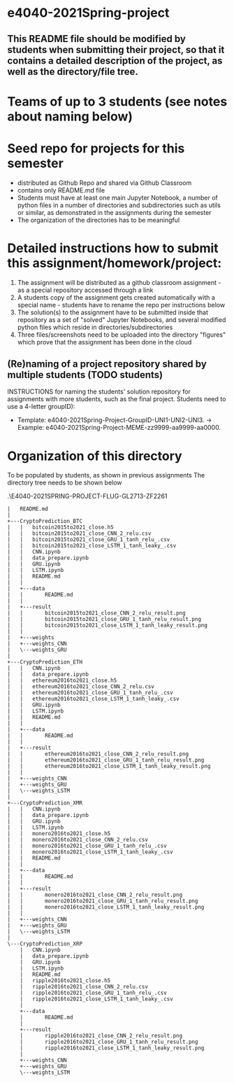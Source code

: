 # e4040-2021Spring-project

## This README file should be modified by students when submitting their project, so that it contains a detailed description of the project, as well as the directory/file tree.

# Teams of up to 3 students (see notes about naming below)

# Seed repo for projects for this semester
  - distributed as Github Repo and shared via Github Classroom
  - contains only README.md file
  - Students must have at least one main Jupyter Notebook, a number of python files in a number of directories and subdirectories such as utils or similar, as demonstrated in the assignments during the semester
  - The organization of the directories has to be meaningful

# Detailed instructions how to submit this assignment/homework/project:
1. The assignment will be distributed as a github classroom assignment - as a special repository accessed through a link
2. A students copy of the assignment gets created automatically with a special name - students have to rename the repo per instructions below
3. The solution(s) to the assignment have to be submitted inside that repository as a set of "solved" Jupyter Notebooks, and several modified python files which reside in directories/subdirectories
4. Three files/screenshots need to be uploaded into the directory "figures" which prove that the assignment has been done in the cloud

## (Re)naming of a project repository shared by multiple students (TODO students)
INSTRUCTIONS for naming the students' solution repository for assignments with more students, such as the final project. Students need to use a 4-letter groupID): 
* Template: e4040-2021Spring-Project-GroupID-UNI1-UNI2-UNI3. -> Example: e4040-2021Spring-Project-MEME-zz9999-aa9999-aa0000.

# Organization of this directory
To be populated by students, as shown in previous assignments
The directory tree needs to be shown below  

.\E4040-2021SPRING-PROJECT-FLUG-GL2713-ZF2261
```
|   README.md  
|           
+---CryptoPrediction_BTC  
|   |   bitcoin2015to2021_close.h5  
|   |   bitcoin2015to2021_close_CNN_2_relu.csv  
|   |   bitcoin2015to2021_close_GRU_1_tanh_relu_.csv  
|   |   bitcoin2015to2021_close_LSTM_1_tanh_leaky_.csv  
|   |   CNN.ipynb  
|   |   data_prepare.ipynb  
|   |   GRU.ipynb  
|   |   LSTM.ipynb  
|   |   README.md  
|   |   
|   +---data  
|   |       README.md  
|   |       
|   +---result  
|   |       bitcoin2015to2021_close_CNN_2_relu_result.png  
|   |       bitcoin2015to2021_close_GRU_1_tanh_relu_result.png  
|   |       bitcoin2015to2021_close_LSTM_1_tanh_leaky_result.png  
|   |       
|   +---weights  
|   +---weights_CNN  
|   \---weights_GRU  
|           
+---CryptoPrediction_ETH  
|   |   CNN.ipynb  
|   |   data_prepare.ipynb  
|   |   ethereum2016to2021_close.h5  
|   |   ethereum2016to2021_close_CNN_2_relu.csv  
|   |   ethereum2016to2021_close_GRU_1_tanh_relu_.csv  
|   |   ethereum2016to2021_close_LSTM_1_tanh_leaky_.csv  
|   |   GRU.ipynb  
|   |   LSTM.ipynb  
|   |   README.md  
|   |   
|   +---data  
|   |       README.md  
|   |       
|   +---result  
|   |       ethereum2016to2021_close_CNN_2_relu_result.png  
|   |       ethereum2016to2021_close_GRU_1_tanh_relu_result.png  
|   |       ethereum2016to2021_close_LSTM_1_tanh_leaky_result.png  
|   |       
|   +---weights_CNN  
|   +---weights_GRU  
|   \---weights_LSTM  
|
+---CryptoPrediction_XMR  
|   |   CNN.ipynb  
|   |   data_prepare.ipynb  
|   |   GRU.ipynb  
|   |   LSTM.ipynb  
|   |   monero2016to2021_close.h5  
|   |   monero2016to2021_close_CNN_2_relu.csv  
|   |   monero2016to2021_close_GRU_1_tanh_relu_.csv  
|   |   monero2016to2021_close_LSTM_1_tanh_leaky_.csv  
|   |   README.md  
|   |   
|   +---data  
|   |       README.md  
|   |       
|   +---result  
|   |       monero2016to2021_close_CNN_2_relu_result.png  
|   |       monero2016to2021_close_GRU_1_tanh_relu_result.png  
|   |       monero2016to2021_close_LSTM_1_tanh_leaky_result.png  
|   |       
|   +---weights_CNN  
|   +---weights_GRU  
|   \---weights_LSTM  
|  
\---CryptoPrediction_XRP  
    |   CNN.ipynb  
    |   data_prepare.ipynb  
    |   GRU.ipynb  
    |   LSTM.ipynb  
    |   README.md  
    |   ripple2016to2021_close.h5  
    |   ripple2016to2021_close_CNN_2_relu.csv  
    |   ripple2016to2021_close_GRU_1_tanh_relu_.csv  
    |   ripple2016to2021_close_LSTM_1_tanh_leaky_.csv  
    |   
    +---data  
    |       README.md  
    |       
    +---result  
    |       ripple2016to2021_close_CNN_2_relu_result.png  
    |       ripple2016to2021_close_GRU_1_tanh_relu_result.png  
    |       ripple2016to2021_close_LSTM_1_tanh_leaky_result.png  
    |       
    +---weights_CNN  
    +---weights_GRU  
    \---weights_LSTM  
```
